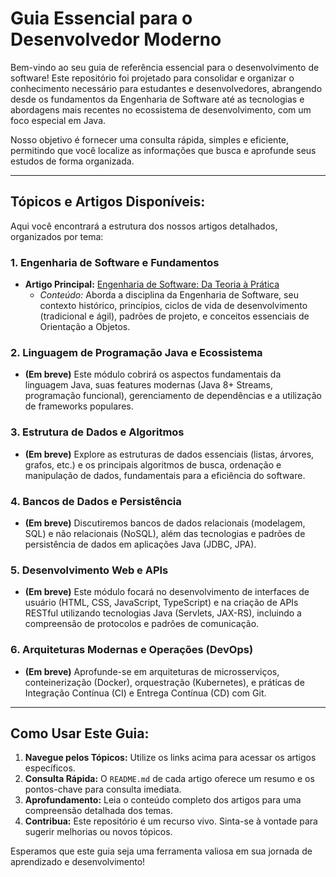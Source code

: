 # Guia Essencial para o Desenvolvedor Moderno

Bem-vindo ao seu guia de referência essencial para o desenvolvimento de software! Este repositório foi projetado para consolidar e organizar o conhecimento necessário para estudantes e desenvolvedores, abrangendo desde os fundamentos da Engenharia de Software até as tecnologias e abordagens mais recentes no ecossistema de desenvolvimento, com um foco especial em Java.

Nosso objetivo é fornecer uma consulta rápida, simples e eficiente, permitindo que você localize as informações que busca e aprofunde seus estudos de forma organizada.

---

## Tópicos e Artigos Disponíveis:

Aqui você encontrará a estrutura dos nossos artigos detalhados, organizados por tema:

### **1. Engenharia de Software e Fundamentos**
* **Artigo Principal:** [Engenharia de Software: Da Teoria à Prática](https://github.com/minatti/java/blob/teoria/artigos/engenharia_software.md)
    * *Conteúdo:* Aborda a disciplina da Engenharia de Software, seu contexto histórico, princípios, ciclos de vida de desenvolvimento (tradicional e ágil), padrões de projeto, e conceitos essenciais de Orientação a Objetos.

### **2. Linguagem de Programação Java e Ecossistema**
* **(Em breve)** Este módulo cobrirá os aspectos fundamentais da linguagem Java, suas features modernas (Java 8+ Streams, programação funcional), gerenciamento de dependências e a utilização de frameworks populares.

### **3. Estrutura de Dados e Algoritmos**
* **(Em breve)** Explore as estruturas de dados essenciais (listas, árvores, grafos, etc.) e os principais algoritmos de busca, ordenação e manipulação de dados, fundamentais para a eficiência do software.

### **4. Bancos de Dados e Persistência**
* **(Em breve)** Discutiremos bancos de dados relacionais (modelagem, SQL) e não relacionais (NoSQL), além das tecnologias e padrões de persistência de dados em aplicações Java (JDBC, JPA).

### **5. Desenvolvimento Web e APIs**
* **(Em breve)** Este módulo focará no desenvolvimento de interfaces de usuário (HTML, CSS, JavaScript, TypeScript) e na criação de APIs RESTful utilizando tecnologias Java (Servlets, JAX-RS), incluindo a compreensão de protocolos e padrões de comunicação.

### **6. Arquiteturas Modernas e Operações (DevOps)**
* **(Em breve)** Aprofunde-se em arquiteturas de microsserviços, conteinerização (Docker), orquestração (Kubernetes), e práticas de Integração Contínua (CI) e Entrega Contínua (CD) com Git.

---

## Como Usar Este Guia:

1.  **Navegue pelos Tópicos:** Utilize os links acima para acessar os artigos específicos.
2.  **Consulta Rápida:** O `README.md` de cada artigo oferece um resumo e os pontos-chave para consulta imediata.
3.  **Aprofundamento:** Leia o conteúdo completo dos artigos para uma compreensão detalhada dos temas.
4.  **Contribua:** Este repositório é um recurso vivo. Sinta-se à vontade para sugerir melhorias ou novos tópicos.

Esperamos que este guia seja uma ferramenta valiosa em sua jornada de aprendizado e desenvolvimento!